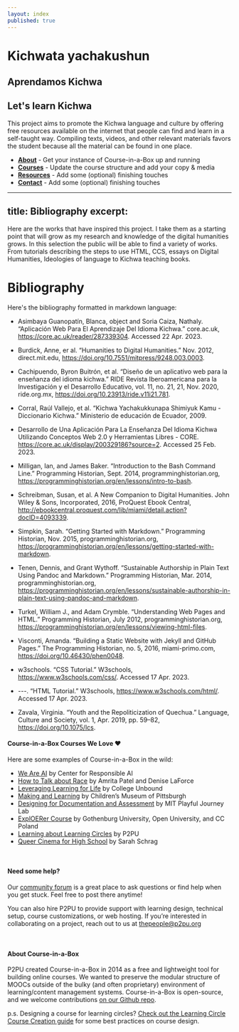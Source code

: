 ```yaml
---
layout: index
published: true
---
```

# Kichwata yachakushun
## Aprendamos Kichwa
## Let's learn Kichwa

This project aims to promote the Kichwa language and culture by offering free resources available on the internet that people can find and learn in a self-taught way. Compiling texts, videos, and other relevant materials favors the student because all the material can be found in one place.

* **[About](/modules/setup/getting-started/)** - Get your instance of Course-in-a-Box up and running
* **[Courses](/modules/content/markdown-and-media)** -  Update the course structure and add your copy & media
* **[Resources](/modules/customize/favicon)** - Add some (optional) finishing touches
* **[Contact](/modules/customize/favicon)** - Add some (optional) finishing touches
---
title: **Bibliography**
excerpt: 
---
Here are the works that have inspired this project. I take them as a starting point that will grow as my research and knowledge of the digital humanities grows. In this selection the public will be able to find a variety of works. From tutorials describing the steps to use HTML, CCS, essays on Digital Humanities, Ideologies of language to Kichwa teaching books.

# Bibliography
Here's the bibliography formatted in markdown language:

- Asimbaya Guanopatín, Blanca, object and Soria Caiza, Nathaly. “Aplicación Web Para El Aprendizaje Del Idioma Kichwa.” core.ac.uk, https://core.ac.uk/reader/287339304. Accessed 22 Apr. 2023.

- Burdick, Anne, er al. “Humanities to Digital Humanities.” Nov. 2012, direct.mit.edu, https://doi.org/10.7551/mitpress/9248.003.0003.

- Cachipuendo, Byron Buitrón, et al. “Diseño de un aplicativo web para la enseñanza del idioma kichwa.” RIDE Revista Iberoamericana para la Investigación y el Desarrollo Educativo, vol. 11, no. 21, 21, Nov. 2020, ride.org.mx, https://doi.org/10.23913/ride.v11i21.781.

- Corral, Raúl Vallejo, et al. “Kichwa Yachakukkunapa Shimiyuk Kamu - Diccionario Kichwa.” Ministerio de educación de Ecuador, 2009.

- Desarrollo de Una Aplicación Para La Enseñanza Del Idioma Kichwa Utilizando Conceptos Web 2.0 y Herramientas Libres - CORE. https://core.ac.uk/display/200329186?source=2. Accessed 25 Feb. 2023.

- Milligan, Ian, and James Baker. “Introduction to the Bash Command Line.” Programming Historian, Sept. 2014, programminghistorian.org, https://programminghistorian.org/en/lessons/intro-to-bash.

- Schreibman, Susan, et al. A New Companion to Digital Humanities. John Wiley & Sons, Incorporated, 2016, ProQuest Ebook Central, http://ebookcentral.proquest.com/lib/miami/detail.action?docID=4093339.

- Simpkin, Sarah. “Getting Started with Markdown.” Programming Historian, Nov. 2015, programminghistorian.org, https://programminghistorian.org/en/lessons/getting-started-with-markdown.

- Tenen, Dennis, and Grant Wythoff. “Sustainable Authorship in Plain Text Using Pandoc and Markdown.” Programming Historian, Mar. 2014, programminghistorian.org, https://programminghistorian.org/en/lessons/sustainable-authorship-in-plain-text-using-pandoc-and-markdown.

- Turkel, William J., and Adam Crymble. “Understanding Web Pages and HTML.” Programming Historian, July 2012, programminghistorian.org, https://programminghistorian.org/en/lessons/viewing-html-files.

- Visconti, Amanda. “Building a Static Website with Jekyll and GitHub Pages.” The Programming Historian, no. 5, 2016, miami-primo.com, https://doi.org/10.46430/phen0048.

- w3schools. “CSS Tutorial.” W3schools, https://www.w3schools.com/css/. Accessed 17 Apr. 2023.

- ---. “HTML Tutorial.” W3schools, https://www.w3schools.com/html/. Accessed 17 Apr. 2023.

- Zavala, Virginia. “Youth and the Repoliticization of Quechua.” Language, Culture and Society, vol. 1, Apr. 2019, pp. 59–82, https://doi.org/10.1075/lcs.

#### Course-in-a-Box Courses We Love ❤️
Here are some examples of Course-in-a-Box in the wild:

* [We Are AI](https://dataresponsibly.github.io/we-are-ai/) by Center for Responsible AI
* [How to Talk about Race](https://how-to-talk-about-race.p2pu.org/) by Amrita Patel and Denise LaForce
* [Leveraging Learning for Life](https://leveraging-learning.p2pu.org/) by College Unbound
* [Making and Learning](http://p2pu.github.io/makingandlearning/) by Children’s Museum of Pittsburgh
* [Designing for Documentation and Assessment](https://playfulmit.github.io/beyond-rubrics/) by MIT Playful Journey Lab
* [ExplOERer Course](http://www.exploerercourse.org/en/) by Gothenburg University, Open University, and CC Poland
* [Learning about Learning Circles](https://p2pu.github.io/learning-about-learning-circles/) by P2PU
* [Queer Cinema for High School](https://queercinema.net/) by Sarah Schrag

<br> 

#### Need some help?
Our [community forum](https://community.p2pu.org/c/tech/course-in-a-box/78) is a great place to ask questions or find help when you get stuck. Feel free to post there anytime!

You can also hire P2PU to provide support with learning design, technical setup, course customizations, or web hosting. If you’re interested in collaborating on a project, reach out to us at thepeople@p2pu.org

<br> 

#### About Course-in-a-Box

P2PU created Course-in-a-Box in 2014 as a free and lightweight tool for building online courses. We wanted to preserve the modular structure of MOOCs outside of the bulky (and often proprietary) environment of learning/content management systems. Course-in-a-Box is open-source, and we welcome contributions [on our Github repo](https://github.com/p2pu/course-in-a-box).

p.s. Designing a course for learning circles? [Check out the Learning Circle Course Creation guide](https://docs.p2pu.org/courses/creating-courses) for some best practices on course design.
